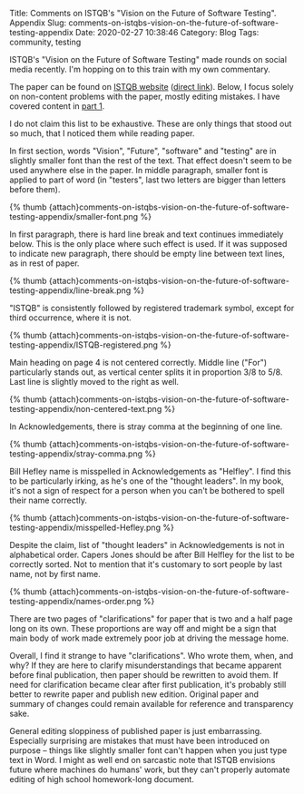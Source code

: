 Title: Comments on ISTQB's "Vision on the Future of Software Testing". Appendix
Slug: comments-on-istqbs-vision-on-the-future-of-software-testing-appendix
Date: 2020-02-27 10:38:46
Category: Blog
Tags: community, testing

ISTQB's "Vision on the Future of Software Testing" made rounds on social media recently. I'm hopping on to this train with my own commentary.

<!-- more -->

The paper can be found on [ISTQB website](https://www.istqb.org/references/white-papers.html) ([direct link](https://www.istqb.org/documents/ISTQB_The_Vision_on_the_Future_of_Software_Testing_Final.pdf)). Below, I focus solely on non-content problems with the paper, mostly editing mistakes. I have covered content in [part 1]({filename}comments-on-istqbs-vision-on-the-future-of-software-testing.md).

I do not claim this list to be exhaustive. These are only things that stood out so much, that I noticed them while reading paper.

In first section, words "Vision", "Future", "software" and "testing" are in slightly smaller font than the rest of the text. That effect doesn't seem to be used anywhere else in the paper. In middle paragraph, smaller font is applied to part of word (in "testers", last two letters are bigger than letters before them).

{% thumb
    {attach}comments-on-istqbs-vision-on-the-future-of-software-testing-appendix/smaller-font.png
%}

In first paragraph, there is hard line break and text continues immediately below. This is the only place where such effect is used. If it was supposed to indicate new paragraph, there should be empty line between text lines, as in rest of paper.

{% thumb
    {attach}comments-on-istqbs-vision-on-the-future-of-software-testing-appendix/line-break.png
%}

"ISTQB" is consistently followed by registered trademark symbol, except for third occurrence, where it is not.

{% thumb
    {attach}comments-on-istqbs-vision-on-the-future-of-software-testing-appendix/ISTQB-registered.png
%}

Main heading on page 4 is not centered correctly. Middle line ("For") particularly stands out, as vertical center splits it in proportion 3/8 to 5/8. Last line is slightly moved to the right as well.

{% thumb
    {attach}comments-on-istqbs-vision-on-the-future-of-software-testing-appendix/non-centered-text.png
%}

In Acknowledgements, there is stray comma at the beginning of one line.

{% thumb
    {attach}comments-on-istqbs-vision-on-the-future-of-software-testing-appendix/stray-comma.png
%}

Bill Hefley name is misspelled in Acknowledgements as "Helfley". I find this to be particularly irking, as he's one of the "thought leaders". In my book, it's not a sign of respect for a person when you can't be bothered to spell their name correctly.

{% thumb
    {attach}comments-on-istqbs-vision-on-the-future-of-software-testing-appendix/misspelled-Hefley.png
%}

Despite the claim, list of "thought leaders" in Acknowledgements is not in alphabetical order. Capers Jones should be after Bill Helfley for the list to be correctly sorted. Not to mention that it's customary to sort people by last name, not by first name.

{% thumb
    {attach}comments-on-istqbs-vision-on-the-future-of-software-testing-appendix/names-order.png
%}

There are two pages of "clarifications" for paper that is two and a half page long on its own. These proportions are way off and might be a sign that main body of work made extremely poor job at driving the message home.

Overall, I find it strange to have "clarifications". Who wrote them, when, and why? If they are here to clarify misunderstandings that became apparent before final publication, then paper should be rewritten to avoid them. If need for clarification became clear after first publication, it's probably still better to rewrite paper and publish new edition. Original paper and summary of changes could remain available for reference and transparency sake.

General editing sloppiness of published paper is just embarrassing. Especially surprising are mistakes that must have been introduced on purpose – things like slightly smaller font can't happen when you just type text in Word. I might as well end on sarcastic note that ISTQB envisions future where machines do humans' work, but they can't properly automate editing of high school homework-long document.
